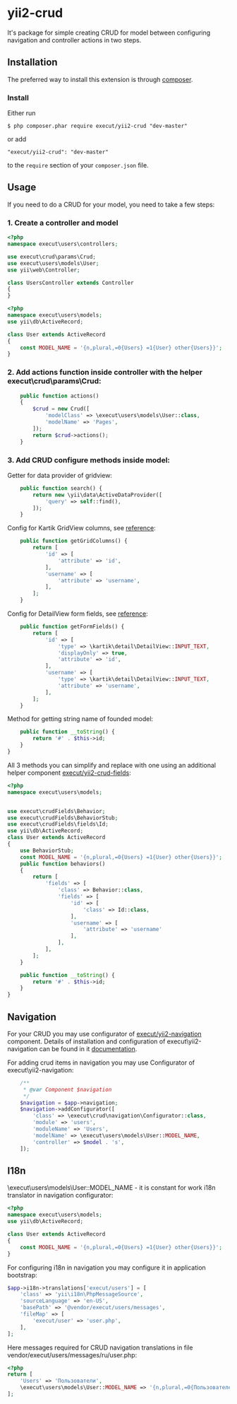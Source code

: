 # yii2-crud
It's package for simple creating CRUD for model between configuring navigation and controller actions in two steps. 

## Installation

The preferred way to install this extension is through [composer](http://getcomposer.org/download/).

### Install

Either run

```
$ php composer.phar require execut/yii2-crud "dev-master"
```

or add

```
"execut/yii2-crud": "dev-master"
```

to the ```require``` section of your `composer.json` file.

## Usage

If you need to do a CRUD for your model, you need to take a few steps:
### 1. Create a controller and model
```php
<?php
namespace execut\users\controllers;

use execut\crud\params\Crud;
use execut\users\models\User;
use yii\web\Controller;

class UsersController extends Controller
{
}
```
```php
<?php
namespace execut\users\models;
use yii\db\ActiveRecord;

class User extends ActiveRecord
{
    const MODEL_NAME = '{n,plural,=0{Users} =1{User} other{Users}}';
}
```
### 2. Add actions function inside controller with the helper execut\crud\params\Crud:
```php
    public function actions()
    {
        $crud = new Crud([
            'modelClass' => \execut\users\models\User::class,
            'modelName' => 'Pages',
        ]);
        return $crud->actions();
    }
```

### 3. Add CRUD configure methods inside model:

Getter for data provider of gridview:
```php
    public function search() {
        return new \yii\data\ActiveDataProvider([
            'query' => self::find(),
        ]);
    }
```

Config for Kartik GridView columns, see [reference](https://github.com/kartik-v/yii2-grid):
```php
    public function getGridColumns() {
        return [
            'id' => [
                'attribute' => 'id',
            ],
            'username' => [
                'attribute' => 'username',
            ],
        ];
    }
```

Config for DetailView form fields, see [reference](http://demos.krajee.com/detail-view):
```php
    public function getFormFields() {
        return [
            'id' => [
                'type' => \kartik\detail\DetailView::INPUT_TEXT,
                'displayOnly' => true,
                'attribute' => 'id',
            ],
            'username' => [
                'type' => \kartik\detail\DetailView::INPUT_TEXT,
                'attribute' => 'username',
            ],
        ];
    }
```

Method for getting string name of founded model:
```php
    public function __toString() {
        return '#' . $this->id;
    }
}
```

All 3 methods you can simplify and replace with one using an additional helper component [execut/yii2-crud-fields](https://github.com/execut/yii2-crud-fields):

```php
<?php
namespace execut\users\models;


use execut\crudFields\Behavior;
use execut\crudFields\BehaviorStub;
use execut\crudFields\fields\Id;
use yii\db\ActiveRecord;
class User extends ActiveRecord
{
    use BehaviorStub;
    const MODEL_NAME = '{n,plural,=0{Users} =1{User} other{Users}}';
    public function behaviors()
    {
        return [
            'fields' => [
                'class' => Behavior::class,
                'fields' => [
                    'id' => [
                        'class' => Id::class,
                    ],
                    'username' => [
                        'attribute' => 'username'
                    ],
                ],
            ],
        ];
    }

    public function __toString() {
        return '#' . $this->id;
    }
}
```

## Navigation

For your CRUD you may use configurator of [execut/yii2-navigation](https://github.com/execut/yii2-navigation) component.
Details of installation and configuration of execut\yii2-navigation can be found in it [documentation](https://github.com/execut/yii2-navigation).

For adding crud items in navigation you may use Configurator of execut\yii2-navigation:
```php
    /**
     * @var Component $navigation
     */
    $navigation = $app->navigation;
    $navigation->addConfigurator([
        'class' => \execut\crud\navigation\Configurator::class,
        'module' => 'users',
        'moduleName' => 'Users',
        'modelName' => \execut\users\models\User::MODEL_NAME,
        'controller' => $model . 's',
    ]);
```
## I18n
\execut\users\models\User::MODEL_NAME - it is constant for work i18n translator in navigation configurator: 
```php
<?php
namespace execut\users\models;
use yii\db\ActiveRecord;

class User extends ActiveRecord
{
    const MODEL_NAME = '{n,plural,=0{Users} =1{User} other{Users}}';
}
```

For configuring i18n in navigation you may configure it in application bootstrap:
```php
$app->i18n->translations['execut/users'] = [
    'class' => 'yii\i18n\PhpMessageSource',
    'sourceLanguage' => 'en-US',
    'basePath' => '@vendor/execut/users/messages',
    'fileMap' => [
        'execut/user' => 'user.php',
    ],
];
```

Here messages required for CRUD navigation translations in file vendor/execut/users/messages/ru/user.php:
```php
<?php
return [
    'Users' => 'Пользователи',
    \execut\users\models\User::MODEL_NAME => '{n,plural,=0{Пользователей} =1{Пользователь} other{Пользователи}}',
];
```